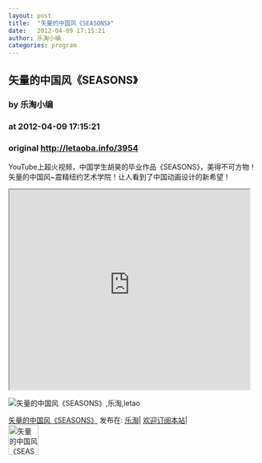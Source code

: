 ```yaml
---
layout: post
title:  "矢量的中国风《SEASONS》"
date:   2012-04-09 17:15:21
author: 乐淘小编
categories: program
---
```


## 矢量的中国风《SEASONS》
### by 乐淘小编
### at 2012-04-09 17:15:21
### original <http://letaoba.info/3954>

<p>YouTube上超火视频，中国学生胡昊的毕业作品《SEASONS》，美得不可方物！矢量的中国风~震精纽约艺术学院！让人看到了中国动画设计的新希望！</p>
<p><iframe src="http://reader.googleusercontent.com/reader/embediframe?src=http://www.tudou.com/v/Eri5EyIjTgA/%26resourceId%3D0_05_02_99/v.swf&amp;width=480&amp;height=400" width="480" height="400"></iframe></p>
<p><img src="http://ww2.sinaimg.cn/bmiddle/6842a08djw1drr93e06irj.jpg" alt="矢量的中国风《SEASONS》,乐淘,letao" title="矢量的中国风《SEASONS》|来自乐淘"></p>
<p><a href="http://letaoba.info/3954">矢量的中国风《SEASONS》</a> 发布在: <a href="http://letaoba.info">乐淘</a>| <a href="http://letaoba.info/feed">欢迎订阅本站</a>|
<br>
<a href="http://www.taobao.com/go/chn/tbk_channel/jkwt.php?pid=mm_14340546_2405588_9605426&amp;eventid=102405"><img src="http://images.letaoba.info//2012/02/QQ%E6%88%AA%E5%9B%BE20120209103325-e1329061108901.png" alt="矢量的中国风《SEASONS》,乐淘,letao" title="矢量的中国风《SEASONS》|来自乐淘" height="60px"></a></p>
<img src="http://feeds.feedburner.com/~r/blogspot/CRBRG/~4/_dqJ66iecEQ" height="1" width="1">